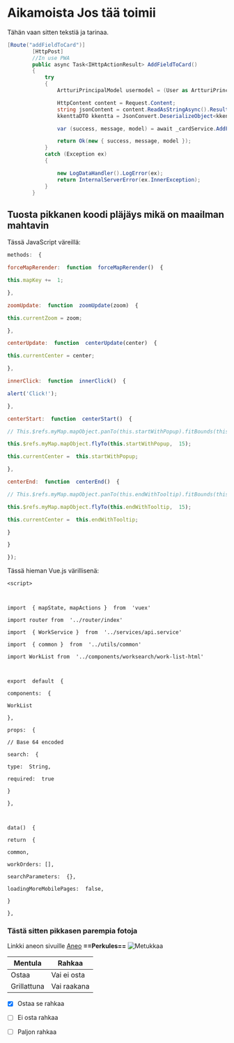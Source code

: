 ﻿# Aikamoista Jos tää toimii

Tähän vaan sitten tekstiä ja tarinaa.

```c#
[Route("addFieldToCard")]
        [HttpPost]
        //In use PWA
        public async Task<IHttpActionResult> AddFieldToCard()
        {
            try
            {
                ArtturiPrincipalModel usermodel = (User as ArtturiPrincipal).ArtturiPrincipalModel;

                HttpContent content = Request.Content;
                string jsonContent = content.ReadAsStringAsync().Result;
                kkenttaDTO kkentta = JsonConvert.DeserializeObject<kkenttaDTO>(jsonContent);

                var (success, message, model) = await _cardService.AddFieldToCard(kkentta, usermodel.Username, usermodel.DefaultPlace);

                return Ok(new { success, message, model });
            }
            catch (Exception ex)
            {

                new LogDataHandler().LogError(ex);
                return InternalServerError(ex.InnerException);
            }
        }

```

## Tuosta pikkanen koodi pläjäys mikä on maailman mahtavin
Tässä JavaScript väreillä:
```js
methods:  {

forceMapRerender:  function  forceMapRerender()  {

this.mapKey +=  1;

},

zoomUpdate:  function  zoomUpdate(zoom)  {

this.currentZoom = zoom;

},

centerUpdate:  function  centerUpdate(center)  {

this.currentCenter = center;

},

innerClick:  function  innerClick()  {

alert('Click!');

},

centerStart:  function  centerStart()  {

// This.$refs.myMap.mapObject.panTo(this.startWithPopup).fitBounds(this.startWithPopup.toBounds(1000));

this.$refs.myMap.mapObject.flyTo(this.startWithPopup,  15);

this.currentCenter =  this.startWithPopup;

},

centerEnd:  function  centerEnd()  {

// This.$refs.myMap.mapObject.panTo(this.endWithTooltip).fitBounds(this.endWithTooltip.toBounds(1000));

this.$refs.myMap.mapObject.flyTo(this.endWithTooltip,  15);

this.currentCenter =  this.endWithTooltip;

}

}

});
```
Tässä hieman Vue.js värillisenä:

```vue
<script>

  

import  { mapState, mapActions }  from  'vuex'

import router from  '../router/index'

import  { WorkService }  from  '../services/api.service'

import  { common }  from  '../utils/common'

import WorkList from  '../components/worksearch/work-list-html'

  

export  default  {

components:  {

WorkList

},

props:  {

// Base 64 encoded

search:  {

type:  String,

required:  true

}

},

  

data()  {

return  {

common,

workOrders: [],

searchParameters:  {},

loadingMoreMobilePages:  false,

}

},
```



### Tästä sitten pikkasen parempia fotoja

Linkki aneon sivuille [Aneo](http://www.aneo.fi) 
**==Perkules==**
![Metukkaa](https://is.mediadelivery.fi/img/658/4cc35d6c46bd422bb1408457f62c9b48.jpg.webp)

Mentula | Rahkaa
---------- | -------
Ostaa | Vai ei osta
Grillattuna | Vai raakana

- [x] Ostaa se rahkaa
- [ ] Ei osta rahkaa
- [ ] Paljon rahkaa

